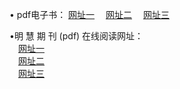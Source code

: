 &#8226; pdf电子书：
<a href="http://9921.uk.to/p/" target="_blank">网址一</a>
　<a href="http://w3.x443.pw/p/" target="_blank">网址二</a>
　<a href="http://f2.farted.net:81/p/" target="_blank">网址三</a><br />

&#8226;明 慧 期 刊 (pdf) 在线阅读网址：<br />
　<a href="http://9921.uk.to:81/p/" target="_blank">网址一</a><br />
　<a href="http://w3.x443.pw/p/" target="_blank">网址二</a><br />
　<a href="http://f2.farted.net/p/" target="_blank">网址三</a><br />
